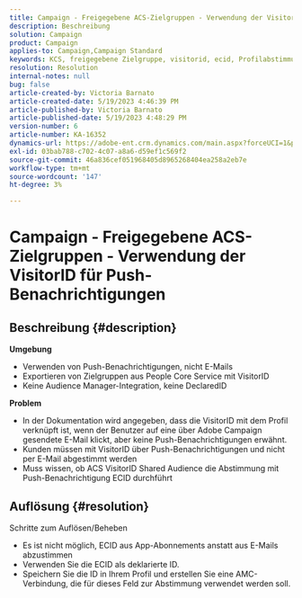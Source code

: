 ```yaml
---
title: Campaign - Freigegebene ACS-Zielgruppen - Verwendung der VisitorID für Push-Benachrichtigungen
description: Beschreibung
solution: Campaign
product: Campaign
applies-to: Campaign,Campaign Standard
keywords: KCS, freigegebene Zielgruppe, visitorid, ecid, Profilabstimmung, Push-Benachrichtigungen
resolution: Resolution
internal-notes: null
bug: false
article-created-by: Victoria Barnato
article-created-date: 5/19/2023 4:46:39 PM
article-published-by: Victoria Barnato
article-published-date: 5/19/2023 4:48:29 PM
version-number: 6
article-number: KA-16352
dynamics-url: https://adobe-ent.crm.dynamics.com/main.aspx?forceUCI=1&pagetype=entityrecord&etn=knowledgearticle&id=1cdaedb3-64f6-ed11-8848-6045bd0065b6
exl-id: 03bab788-c702-4c07-a8a6-d59ef1c569f2
source-git-commit: 46a836cef051968405d8965268404ea258a2eb7e
workflow-type: tm+mt
source-wordcount: '147'
ht-degree: 3%

---
```


# Campaign - Freigegebene ACS-Zielgruppen - Verwendung der VisitorID für Push-Benachrichtigungen

## Beschreibung {#description}

<b>Umgebung</b>
- Verwenden von Push-Benachrichtigungen, nicht E-Mails
- Exportieren von Zielgruppen aus People Core Service mit VisitorID
- Keine Audience Manager-Integration, keine DeclaredID

<b>Problem</b>
- In der Dokumentation wird angegeben, dass die VisitorID mit dem Profil verknüpft ist, wenn der Benutzer auf eine über Adobe Campaign gesendete E-Mail klickt, aber keine Push-Benachrichtigungen erwähnt.
- Kunden müssen mit VisitorID über Push-Benachrichtigungen und nicht per E-Mail abgestimmt werden
- Muss wissen, ob ACS VisitorID Shared Audience die Abstimmung mit Push-Benachrichtigung ECID durchführt







## Auflösung {#resolution}


Schritte zum Auflösen/Beheben

- Es ist nicht möglich, ECID aus App-Abonnements anstatt aus E-Mails abzustimmen
- Verwenden Sie die ECID als deklarierte ID.
- Speichern Sie die ID in Ihrem Profil und erstellen Sie eine AMC-Verbindung, die für dieses Feld zur Abstimmung verwendet werden soll.
